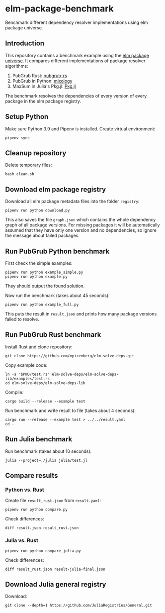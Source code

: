 # elm-package-benchmark

Benchmark different dependency resolver implementations using elm package universe.

## Introduction

This repository contains a benchmark example using the [elm package universe](https://package.elm-lang.org/). It compares different implementations of package resolver algorithms:
1. PubGrub Rust: [pubgrub-rs](https://github.com/pubgrub-rs/pubgrub)
2. PubGrub in Python: [mixology](https://github.com/sdispater/mixology)
3. MaxSum in Julia's Pkg.jl: [Pkg.jl](https://github.com/JuliaLang/Pkg.jl/blob/master/src/Resolve/Resolve.jl)

The benchmark resolves the dependencies of every version of every package in the elm package registry.

## Setup Python

Make sure Python 3.9 and Pipenv is installed. Create virtual environment:

    pipenv sync

## Cleanup repository

Delete temporary files:

    bash clean.sh

## Download elm package registry

Download all elm package metadata files into the folder `registry`:

    pipenv run python download.py

This also saves the file `graph.json` which contains the whole dependency graph of all package versions. For missing packages it will be automatically assumed that they have only one version and no dependencies, so ignore the message about failed packages.

## Run PubGrub Python benchmark

First check the simple examples:

    pipenv run python example_simple.py
    pipenv run python example.py

They should output the found solution.

Now run the benchmark (takes about 45 seconds):

    pipenv run python example_full.py

This puts the result in `result.json` and prints how many package versions failed to resolve.

## Run PubGrub Rust benchmark

Install Rust and clone repository:

    git clone https://github.com/mpizenberg/elm-solve-deps.git

Copy example code:

    ln -s "$PWD/test.rs" elm-solve-deps/elm-solve-deps-lib/examples/test.rs
    cd elm-solve-deps/elm-solve-deps-lib

Compile:

    cargo build --release --example test

Run benchmark and write result to file (takes about 4 seconds):

    cargo run --release --example test > ../../result.yaml
    cd -

## Run Julia benchmark

Run benchmark (takes about 10 seconds):

    julia --project=./julia julia/test.jl

## Compare results

### Python vs. Rust

Create file `result_rust.json` from `result.yaml`:

    pipenv run python compare.py

Check differences:

    diff result.json result_rust.json

### Julia vs. Rust

    pipenv run python compare_julia.py

Check differences:

    diff result_rust.json result-julia-final.json

## Download Julia general registry

Download:

    git clone --depth=1 https://github.com/JuliaRegistries/General.git

